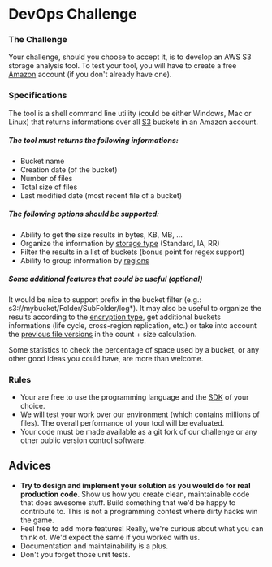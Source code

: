 # DevOps Challenge
### The Challenge
Your challenge, should you choose to accept it, is to develop an AWS S3 storage analysis tool. To test your tool, you will have to create a free [Amazon](http://aws.amazon.com/en/free/) account (if you don't already have one).
### Specifications
The tool is a shell command line utility (could be either Windows, Mac or Linux) that returns informations over all [S3](https://aws.amazon.com/documentation/s3/) buckets in an Amazon account.
##### The tool must returns the following informations:
- Bucket name
- Creation date (of the bucket)
- Number of files
- Total size of files
- Last modified date (most recent file of a bucket)

##### The following options should be supported:
- Ability to get the size results in bytes, KB, MB, ...
- Organize the information by [storage type](https://docs.aws.amazon.com/AmazonS3/latest/dev/storage-class-intro.html) (Standard, IA, RR)
- Filter the results in a list of buckets (bonus point for regex support)
- Ability to group information by [regions](http://docs.aws.amazon.com/AWSEC2/latest/UserGuide/using-regions-availability-zones.html)

##### Some additional features that could be useful (optional)
It would be nice to support prefix in the bucket filter (e.g.: s3://mybucket/Folder/SubFolder/log*). It may also be useful to organize the results according to the [encryption type](https://docs.aws.amazon.com/AmazonS3/latest/dev/UsingEncryption.html), get additional buckets informations (life cycle, cross-region replication, etc.) or take into account the [previous file versions](https://docs.aws.amazon.com/AmazonS3/latest/UG/enable-bucket-versioning.html) in the count + size calculation.

Some statistics to check the percentage of space used by a bucket, or any other good ideas you could have, are more than welcome.
### Rules
- Your are free to use the programming language and the [SDK](https://aws.amazon.com/tools/) of your choice.
- We will test your work over our environment (which contains millions of files). The overall performance of your tool will be evaluated.
- Your code must be made available as a git fork of our challenge or any other public version control software.  

## Advices
- **Try to design and implement your solution as you would do for real production code**. Show us how you create clean, maintainable code that does awesome stuff. Build something that we'd be happy to contribute to. This is not a programming contest where dirty hacks win the game.
- Feel free to add more features! Really, we're curious about what you can think of. We'd expect the same if you worked with us.
- Documentation and maintainability is a plus.
- Don't you forget those unit tests.
